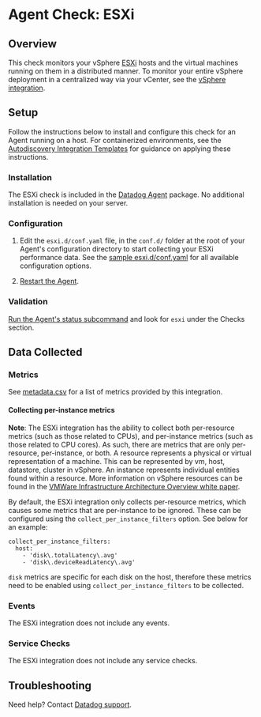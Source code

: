 # Agent Check: ESXi

## Overview

This check monitors your vSphere [ESXi][1] hosts and the virtual machines running on them in a distributed manner. To monitor your entire vSphere deployment in a centralized way via your vCenter, see the [vSphere integration][11].

## Setup

Follow the instructions below to install and configure this check for an Agent running on a host. For containerized environments, see the [Autodiscovery Integration Templates][3] for guidance on applying these instructions.

### Installation

The ESXi check is included in the [Datadog Agent][2] package. 
No additional installation is needed on your server.

### Configuration

1. Edit the `esxi.d/conf.yaml` file, in the `conf.d/` folder at the root of your Agent's configuration directory to start collecting your ESXi performance data. See the [sample esxi.d/conf.yaml][4] for all available configuration options.

2. [Restart the Agent][5].

### Validation

[Run the Agent's status subcommand][6] and look for `esxi` under the Checks section.

## Data Collected

### Metrics

See [metadata.csv][7] for a list of metrics provided by this integration.


#### Collecting per-instance metrics

**Note**: The ESXi integration has the ability to collect both per-resource metrics (such as those related to CPUs), and per-instance metrics (such as those related to CPU cores). As such, there are metrics that are only per-resource, per-instance, or both. 
A resource represents a physical or virtual representation of a machine. This can be represented by vm, host, datastore, cluster in vSphere.
An instance represents individual entities found within a resource. More information on vSphere resources can be found in the [VMWare Infrastructure Architecture Overview white paper][10].

By default, the ESXi integration only collects per-resource metrics, which causes some metrics that are per-instance to be ignored. These can be configured using the `collect_per_instance_filters` option. See below for an example:

```
collect_per_instance_filters:
  host:
    - 'disk\.totalLatency\.avg'
    - 'disk\.deviceReadLatency\.avg'
```

`disk` metrics are specific for each disk on the host, therefore these metrics need to be enabled using `collect_per_instance_filters` to be collected.


### Events

The ESXi integration does not include any events.

### Service Checks

The ESXi integration does not include any service checks.

## Troubleshooting

Need help? Contact [Datadog support][9].


[1]: https://www.vmware.com/products/esxi-and-esx.html
[2]: https://app.datadoghq.com/account/settings/agent/latest
[3]: https://docs.datadoghq.com/agent/kubernetes/integrations/
[4]: https://github.com/DataDog/integrations-core/blob/master/esxi/datadog_checks/esxi/data/conf.yaml.example
[5]: https://docs.datadoghq.com/agent/guide/agent-commands/#start-stop-and-restart-the-agent
[6]: https://docs.datadoghq.com/agent/guide/agent-commands/#agent-status-and-information
[7]: https://github.com/DataDog/integrations-core/blob/master/esxi/metadata.csv
[8]: https://github.com/DataDog/integrations-core/blob/master/esxi/assets/service_checks.json
[9]: https://docs.datadoghq.com/help/
[10]: https://www.vmware.com/pdf/vi_architecture_wp.pdf
[11]: https://docs.datadoghq.com/integrations/vsphere/
